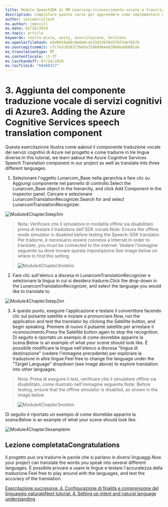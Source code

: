 ```yaml
---
title: Modulo SpeechSDK di MR Learning-riconoscimento vocale e trascrizione
description: Completare questo corso per apprendere come implementare Azure Speech SDK in un'applicazione di realtà mista.
author: jessemcculloch
ms.author: jemccull
ms.date: 02/26/2019
ms.topic: article
keywords: realtà mista, unity, esercitazione, hololens
ms.openlocfilehash: e5d0919a69c9e6b0c4233d23bf6d370f3def6576
ms.sourcegitcommit: c7c7e3c836373b65e319609b4e8389dea6b081de
ms.translationtype: MT
ms.contentlocale: it-IT
ms.lasthandoff: 07/24/2019
ms.locfileid: "68460317"
---
```

# <a name="3----adding-the-azure-cognitive-services-speech-translation-component"></a><span data-ttu-id="386b0-104">3.    Aggiunta del componente traduzione vocale di servizi cognitivi di Azure</span><span class="sxs-lookup"><span data-stu-id="386b0-104">3.    Adding the Azure Cognitive Services speech translation component</span></span>

<span data-ttu-id="386b0-105">Questa esercitazione illustra come aabout il componente traduzione vocale dei servizi cognitivi di Azure nel progetto e come tradurre in tre lingue diverse.</span><span class="sxs-lookup"><span data-stu-id="386b0-105">In this tutorial, we learn aabout the Azure Cognitive Services Speech Translation component in our project as well as translate into three different languages.</span></span> 

1. <span data-ttu-id="386b0-106">Selezionare l'oggetto Lunarcom_Base nella gerarchia e fare clic su Aggiungi componente nel pannello di controllo.</span><span class="sxs-lookup"><span data-stu-id="386b0-106">Select the Lunarcom_Base object in the hierarchy, and click Add Component in the inspector panel.</span></span> <span data-ttu-id="386b0-107">Cercare e selezionare LunarcomTranslationRecognizer.</span><span class="sxs-lookup"><span data-stu-id="386b0-107">Search for and select LunarcomTranslationRecognizer.</span></span>

![Module4Chapter3step1im](images/module4chapter3step1im.PNG)

> <span data-ttu-id="386b0-109">Nota: Verificare che il simulatore in modalità offline sia disabilitato prima di testare il traduttore dell'SDK vocale.</span><span class="sxs-lookup"><span data-stu-id="386b0-109">Note: Ensure the offline mode simulator is disabled before testing the Speech-SDK translator.</span></span> <span data-ttu-id="386b0-110">Per tradurre, è necessario essere connessi a Internet.</span><span class="sxs-lookup"><span data-stu-id="386b0-110">In order to translate, you must be connected to the internet.</span></span> <span data-ttu-id="386b0-111">Vedere l'immagine seguente su dove trovare questa impostazione.</span><span class="sxs-lookup"><span data-stu-id="386b0-111">See image below on where to find this setting.</span></span> 
>
> ![Module4Chapter3noteim](images/module4chapter3noteim.PNG)

2. <span data-ttu-id="386b0-113">Fare clic sull'elenco a discesa in LunarcomTranslationRecognizer e selezionare la lingua in cui si desidera tradurre.</span><span class="sxs-lookup"><span data-stu-id="386b0-113">Click the drop-down in the LunarcomTranslationRecognizer, and select the language you would like to translate to.</span></span>

![Module4Chapter3step2im](images/module4chapter3step2im.PNG)

3. <span data-ttu-id="386b0-115">A questo punto, eseguire l'applicazione e testare il convertitore facendo clic sul pulsante satellite e iniziare a pronunciare.</span><span class="sxs-lookup"><span data-stu-id="386b0-115">Now, run the application and test the translator by clicking the Satellite button, and begin speaking.</span></span> <span data-ttu-id="386b0-116">Premere di nuovo il pulsante satellite per arrestare il riconoscimento.</span><span class="sxs-lookup"><span data-stu-id="386b0-116">Press the Satellite button again to stop the recognition.</span></span> <span data-ttu-id="386b0-117">Di seguito è riportato un esempio di come dovrebbe apparire la scena.</span><span class="sxs-lookup"><span data-stu-id="386b0-117">Below is an example of what your scene should look like.</span></span> <span data-ttu-id="386b0-118">È possibile modificare la lingua nell'elenco a discesa "lingua di destinazione" (vedere l'immagine precedente) per esplorare la traduzione in altre lingue.</span><span class="sxs-lookup"><span data-stu-id="386b0-118">Feel free to change the language under the "Target Language" dropdown (see image above) to explore translation into other languages.</span></span>

> <span data-ttu-id="386b0-119">Nota: Prima di eseguire il test, verificare che il simulatore offline sia disabilitato, come illustrato nell'immagine seguente.</span><span class="sxs-lookup"><span data-stu-id="386b0-119">Note: Before testing, ensure that the offline simulator is disabled, as shown in the image below.</span></span>
>
> ![Module4Chapter3noteim](images/module4chapter3noteim.PNG)

<span data-ttu-id="386b0-121">Di seguito è riportato un esempio di come dovrebbe apparire la scena:</span><span class="sxs-lookup"><span data-stu-id="386b0-121">Below is an example of what your scene should look like:</span></span>

![Module4Chapter3exampleim](images/module4chapter3exampleim.PNG)

## <a name="congratulations"></a><span data-ttu-id="386b0-123">Lezione completata</span><span class="sxs-lookup"><span data-stu-id="386b0-123">Congratulations</span></span>

<span data-ttu-id="386b0-124">Il progetto può ora tradurre le parole che si parlano in diversi linguaggi.</span><span class="sxs-lookup"><span data-stu-id="386b0-124">Now  your project can translate the words you speak into several different languages.</span></span> <span data-ttu-id="386b0-125">È possibile provare a usare le lingue e testare l'accuratezza della traduzione.</span><span class="sxs-lookup"><span data-stu-id="386b0-125">Feel free to play around with the languages, and test the accuracy of the translation.</span></span> 

[<span data-ttu-id="386b0-126">Esercitazione successiva: 4.  Configurazione di finalità e comprensione del linguaggio naturale</span><span class="sxs-lookup"><span data-stu-id="386b0-126">Next tutorial: 4.  Setting up intent and natural language understanding</span></span>](mrlearning-speechSDK-ch4.md)


